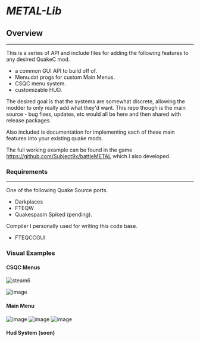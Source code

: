 # _METAL-Lib_

## Overview
----------------------
This is a series of API and include files for adding the following features to any desired QuakeC mod.
* a common GUI API to build off of.
* Menu.dat progs for custom Main Menus.
* CSQC menu system.
* customizable HUD.

The desired goal is that the systems are somewhat discrete, allowing the modder to only really add what
they'd want. This repo though is the main source - bug fixes, updates, etc would all be here and
then shared with release packages.

Also included is documentation for implementing each of these main features into your existing quake mods.

The full working example can be found in the game https://github.com/Subject9x/battleMETAL which I also developed.

### Requirements
--------------------
One of the following Quake Source ports.
* Darkplaces
* FTEQW
* Quakespasm Spiked (pending).

Compiler I personally used for writing this code base.
* FTEQCCGUI

### Visual Examples
#### CSQC Menus
![steam6](https://user-images.githubusercontent.com/12732481/135560954-22d2c4e8-74b0-4d78-8ca3-1d6b64887513.png)

![image](https://user-images.githubusercontent.com/12732481/135561009-66dfb8eb-3482-4190-8908-498f457e4ea5.png)

#### Main Menu
![image](https://user-images.githubusercontent.com/12732481/135561054-0c7d46eb-1c2f-42c7-b6f5-a946c0cf2da6.png)
![image](https://user-images.githubusercontent.com/12732481/135561064-519b3916-47a1-468f-9e49-13ec7341f521.png)
![image](https://user-images.githubusercontent.com/12732481/135561084-71a217f7-772c-4bf4-a88a-7c87920ddefe.png)

#### Hud System (soon)

